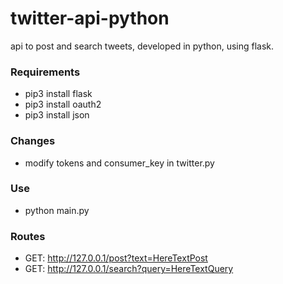 # twitter-api-python
api to post and search tweets, developed in python, using flask.

### Requirements
- pip3 install flask
- pip3 install oauth2
- pip3 install json

### Changes
 - modify tokens and consumer_key in twitter.py
 

### Use
- python main.py

### Routes
- GET:  http://127.0.0.1/post?text=HereTextPost
- GET:  http://127.0.0.1/search?query=HereTextQuery

